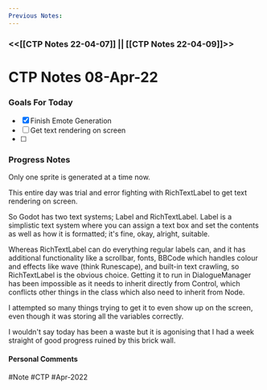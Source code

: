 ```yaml
---
Previous Notes: 
---
```

### <<[[CTP Notes 22-04-07]] || [[CTP Notes 22-04-09]]>> ###


# CTP Notes 08-Apr-22

### Goals For Today
- [x] Finish Emote Generation
- [ ] Get text rendering on screen
- [ ] 


### Progress Notes
Only one sprite is generated at a time now.

This entire day was trial and error fighting with RichTextLabel to get text rendering on screen.

So Godot has two text systems; Label and RichTextLabel. Label is a simplistic text system where you can assign a text box and set the contents as well as how it is formatted; it's fine, okay, alright, suitable.

Whereas RichTextLabel can do everything regular labels can, and it has additional functionality like a scrollbar, fonts, BBCode which handles colour and effects like wave (think Runescape), and built-in text crawling, so RichTextLabel is the obvious choice. Getting it to run in DialogueManager has been impossible as it needs to inherit directly from Control, which conflicts other things in the class which also need to inherit from Node.

I attempted so many things trying to get it to even show up on the screen, even though it was storing all the variables correctly.

I wouldn't say today has been a waste but it is agonising that I had a week straight of good progress ruined by this brick wall.




#### Personal Comments


#Note #CTP #Apr-2022